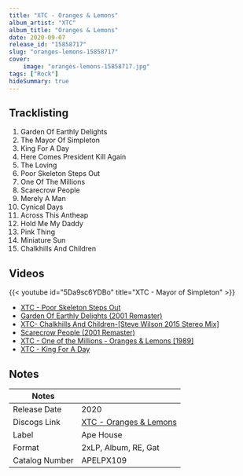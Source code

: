 ```yaml
---
title: "XTC - Oranges & Lemons"
album_artist: "XTC"
album_title: "Oranges & Lemons"
date: 2020-09-07
release_id: "15858717"
slug: "oranges-lemons-15858717"
cover:
    image: "oranges-lemons-15858717.jpg"
tags: ["Rock"]
hideSummary: true
---
```


## Tracklisting
1. Garden Of Earthly Delights
2. The Mayor Of Simpleton
3. King For A Day
4. Here Comes President Kill Again
5. The Loving
6. Poor Skeleton Steps Out
7. One Of The Millions
8. Scarecrow People
9. Merely A Man
10. Cynical Days
11. Across This Antheap
12. Hold Me My Daddy
13. Pink Thing
14. Miniature Sun
15. Chalkhills And Children

## Videos
{{< youtube id="5Da9sc6YDBo" title="XTC - Mayor of Simpleton" >}}
- [XTC - Poor Skeleton Steps Out](https://www.youtube.com/watch?v=fj4I4sWtyEI)
- [Garden Of Earthly Delights (2001 Remaster)](https://www.youtube.com/watch?v=LOdkG4sqGfo)
- [XTC- Chalkhills And Children-[Steve Wilson 2015 Stereo Mix]](https://www.youtube.com/watch?v=pwqTSIzg0wQ)
- [Scarecrow People (2001 Remaster)](https://www.youtube.com/watch?v=lzmCKu0fG2I)
- [XTC - One of the Millions - Oranges & Lemons [1989]](https://www.youtube.com/watch?v=NAduyR-iAUU)
- [XTC - King For A Day](https://www.youtube.com/watch?v=depsFULhqV8)

## Notes

| Notes          |             |
| ---------------| ----------- |
| Release Date   | 2020 |
| Discogs Link   | [XTC - Oranges & Lemons](https://www.discogs.com/release/15858717) |
| Label          | Ape House |
| Format         | 2xLP, Album, RE, Gat |
| Catalog Number | APELPX109 |

